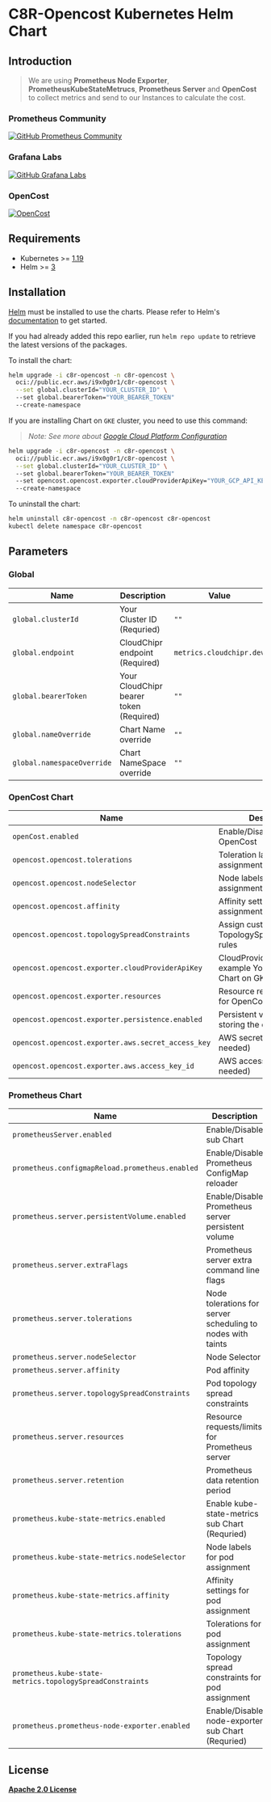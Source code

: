 # C8R-Opencost Kubernetes Helm Chart

## Introduction  

>We are using **Prometheus Node Exporter**, **PrometheusKubeStateMetrucs**,  **Prometheus Server** and **OpenCost** to collect metrics and send to our Instances to calculate the cost.

### Prometheus Community

[![GitHub Prometheus Community](https://img.shields.io/badge/GitHub-Prometheus-red)](https://github.com/prometheus)

### Grafana Labs

[![GitHub Grafana Labs](https://img.shields.io/badge/GitHub-Grafana-orange)](https://github.com/grafana)

### OpenCost

[![OpenCost](https://img.shields.io/badge/GitHub-OpenCost-green)](https://github.com/opencost/opencost)

## Requirements

* Kubernetes >= [1.19](https://kubernetes.io/releases/)
* Helm >= [3](https://github.com/helm/helm/releases)

## Installation

[Helm](https://helm.sh) must be installed to use the charts.  Please refer to
Helm's [documentation](https://helm.sh/docs) to get started.

If you had already added this repo earlier, run `helm repo update` to retrieve
the latest versions of the packages.

To install the chart:

```bash
helm upgrade -i c8r-opencost -n c8r-opencost \
  oci://public.ecr.aws/i9x0g0r1/c8r-opencost \
  --set global.clusterId="YOUR_CLUSTER_ID" \ 
  --set global.bearerToken="YOUR_BEARER_TOKEN"
  --create-namespace 
```

If you are installing Chart on `GKE` cluster, you need to use this command:

>*Note: See more about [Google Cloud Platform Configuration](https://www.opencost.io/docs/configuration/gcp)*

```bash
helm upgrade -i c8r-opencost -n c8r-opencost \
  oci://public.ecr.aws/i9x0g0r1/c8r-opencost \
  --set global.clusterId="YOUR_CLUSTER_ID" \ 
  --set global.bearerToken="YOUR_BEARER_TOKEN"
  --set opencost.opencost.exporter.cloudProviderApiKey="YOUR_GCP_API_KEY"
  --create-namespace 
```

To uninstall the chart:

```bash
helm uninstall c8r-opencost -n c8r-opencost c8r-opencost
kubectl delete namespace c8r-opencost
```

## Parameters

### Global

| Name                       | Description                             | Value                    |
| -------------------------- | --------------------------------------- | ------------------------ |
| `global.clusterId`         | Your Cluster ID (Requried)              | `""`                     |
| `global.endpoint`          | CloudChipr endpoint (Required)          | `metrics.cloudchipr.dev` |
| `global.bearerToken`       | Your CloudChipr bearer token (Required) | `""`                     |
| `global.nameOverride`      | Chart Name override                     | `""`                     |
| `global.namespaceOverride` | Chart NameSpace override                | `""`                     |

### OpenCost Chart

| Name                                               | Description                                                     | Value   |
| -------------------------------------------------- | --------------------------------------------------------------- | ------- |
| `openCost.enabled`                                 | Enable/Disable sub Chart OpenCost                               | `true`  |
| `opencost.opencost.tolerations`                    | Toleration labels for pod assignment                            | `[]`    |
| `opencost.opencost.nodeSelector`                   | Node labels for pod assignment                                  | `{}`    |
| `opencost.opencost.affinity`                       | Affinity settings for pod assignment                            | `{}`    |
| `opencost.opencost.topologySpreadConstraints`      | Assign custom TopologySpreadConstraints rules                   | `[]`    |
| `opencost.opencost.exporter.cloudProviderApiKey`   | CloudProvider API key if example You are deploying Chart on GKE | `""`    |
| `opencost.opencost.exporter.resources`             | Resource requests/limits for OpenCost exporter                  | `{}`    |
| `opencost.opencost.exporter.persistence.enabled`   | Persistent volume claim for storing the data. eg: csv file      | `false` |
| `opencost.opencost.exporter.aws.secret_access_key` | AWS secret access key (If needed)                               | `""`    |
| `opencost.opencost.exporter.aws.access_key_id`     | AWS access key id (If needed)                                   | `""`    |

### Prometheus Chart

| Name                                                      | Description                                                 | Value                                                         |
| --------------------------------------------------------- | ----------------------------------------------------------- | ------------------------------------------------------------- |
| `prometheusServer.enabled`                                | Enable/Disable sub Chart                                    | `true`                                                        |
| `prometheus.configmapReload.prometheus.enabled`           | Enable/Disable Prometheus ConfigMap reloader                | `true`                                                        |
| `prometheus.server.persistentVolume.enabled`              | Enable/Disable Prometheus server persistent volume          | `false`                                                       |
| `prometheus.server.extraFlags`                            | Prometheus server extra command line flags                  | `["web.enable-lifecycle","web.enable-remote-write-receiver"]` |
| `prometheus.server.tolerations`                           | Node tolerations for server scheduling to nodes with taints | `[]`                                                          |
| `prometheus.server.nodeSelector`                          | Node Selector                                               | `{}`                                                          |
| `prometheus.server.affinity`                              | Pod affinity                                                | `{}`                                                          |
| `prometheus.server.topologySpreadConstraints`             | Pod topology spread constraints                             | `[]`                                                          |
| `prometheus.server.resources`                             | Resource requests/limits for Prometheus server              | `{}`                                                          |
| `prometheus.server.retention`                             | Prometheus data retention period                            | `1d`                                                          |                                                          |
| `prometheus.kube-state-metrics.enabled`                   | Enable kube-state-metrics sub Chart (Requried)              | `true`                                                        |
| `prometheus.kube-state-metrics.nodeSelector`              | Node labels for pod assignment                              | `{}`                                                          |
| `prometheus.kube-state-metrics.affinity`                  | Affinity settings for pod assignment                        | `{}`                                                          |
| `prometheus.kube-state-metrics.tolerations`               | Tolerations for pod assignment                              | `[]`                                                          |
| `prometheus.kube-state-metrics.topologySpreadConstraints` | Topology spread constraints for pod assignment              | `[]`                                                          |
| `prometheus.prometheus-node-exporter.enabled`             | Enable/Disable node-exporter sub Chart (Requried)           | `true`                                                        |

## License

[**Apache 2.0 License**](../LICENSE)
